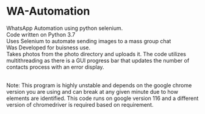 # WA-Automation
WhatsApp Automation using python selenium.<br>
Code written on Python 3.7<br>
Uses Selenium to automate sending images to a mass group chat<br>
Was Developed for buisness use.<br>
Takes photos from the photo directory and uploads it. The code utilizes multithreading as there is a GUI progress bar that updates the number of contacts process with an error display.

<br>
Note: This program is highly unstable and depends on the google chrome version you are using and can break at any given minute due to how elements are identified. This code runs on google version 116 and a different version of chromedriver is required based on requirement.
